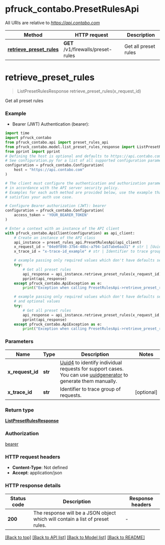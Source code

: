 # pfruck_contabo.PresetRulesApi

All URIs are relative to *https://api.contabo.com*

Method | HTTP request | Description
------------- | ------------- | -------------
[**retrieve_preset_rules**](PresetRulesApi.md#retrieve_preset_rules) | **GET** /v1/firewalls/preset-rules | Get all preset rules


# **retrieve_preset_rules**
> ListPresetRulesResponse retrieve_preset_rules(x_request_id)

Get all preset rules

### Example

* Bearer (JWT) Authentication (bearer):

```python
import time
import pfruck_contabo
from pfruck_contabo.api import preset_rules_api
from pfruck_contabo.model.list_preset_rules_response import ListPresetRulesResponse
from pprint import pprint
# Defining the host is optional and defaults to https://api.contabo.com
# See configuration.py for a list of all supported configuration parameters.
configuration = pfruck_contabo.Configuration(
    host = "https://api.contabo.com"
)

# The client must configure the authentication and authorization parameters
# in accordance with the API server security policy.
# Examples for each auth method are provided below, use the example that
# satisfies your auth use case.

# Configure Bearer authorization (JWT): bearer
configuration = pfruck_contabo.Configuration(
    access_token = 'YOUR_BEARER_TOKEN'
)

# Enter a context with an instance of the API client
with pfruck_contabo.ApiClient(configuration) as api_client:
    # Create an instance of the API class
    api_instance = preset_rules_api.PresetRulesApi(api_client)
    x_request_id = "04e0f898-37b4-48bc-a794-1a57abe6aa31" # str | [Uuid4](https://en.wikipedia.org/wiki/Universally_unique_identifier#Version_4_(random)) to identify individual requests for support cases. You can use [uuidgenerator](https://www.uuidgenerator.net/version4) to generate them manually.
    x_trace_id = "x-trace-id_example" # str | Identifier to trace group of requests. (optional)

    # example passing only required values which don't have defaults set
    try:
        # Get all preset rules
        api_response = api_instance.retrieve_preset_rules(x_request_id)
        pprint(api_response)
    except pfruck_contabo.ApiException as e:
        print("Exception when calling PresetRulesApi->retrieve_preset_rules: %s\n" % e)

    # example passing only required values which don't have defaults set
    # and optional values
    try:
        # Get all preset rules
        api_response = api_instance.retrieve_preset_rules(x_request_id, x_trace_id=x_trace_id)
        pprint(api_response)
    except pfruck_contabo.ApiException as e:
        print("Exception when calling PresetRulesApi->retrieve_preset_rules: %s\n" % e)
```


### Parameters

Name | Type | Description  | Notes
------------- | ------------- | ------------- | -------------
 **x_request_id** | **str**| [Uuid4](https://en.wikipedia.org/wiki/Universally_unique_identifier#Version_4_(random)) to identify individual requests for support cases. You can use [uuidgenerator](https://www.uuidgenerator.net/version4) to generate them manually. |
 **x_trace_id** | **str**| Identifier to trace group of requests. | [optional]

### Return type

[**ListPresetRulesResponse**](ListPresetRulesResponse.md)

### Authorization

[bearer](../README.md#bearer)

### HTTP request headers

 - **Content-Type**: Not defined
 - **Accept**: application/json


### HTTP response details

| Status code | Description | Response headers |
|-------------|-------------|------------------|
**200** | The response will be a JSON object which will contain a list of preset rules. |  -  |

[[Back to top]](#) [[Back to API list]](../README.md#documentation-for-api-endpoints) [[Back to Model list]](../README.md#documentation-for-models) [[Back to README]](../README.md)

